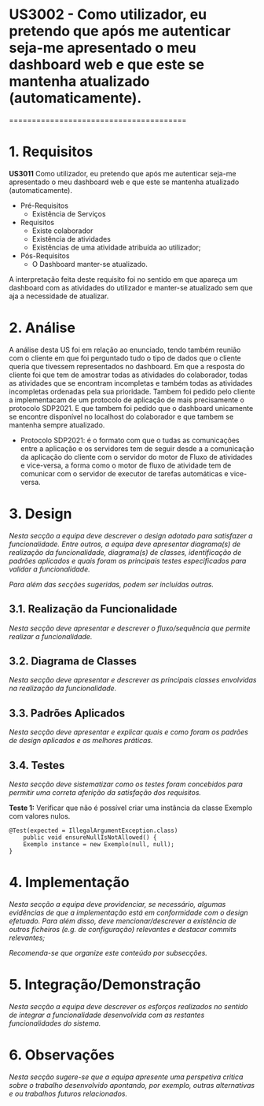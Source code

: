 # US3002 - Como utilizador, eu pretendo que após me autenticar seja-me apresentado o meu dashboard web e que este se mantenha atualizado (automaticamente).
=======================================


# 1. Requisitos

**US3011** Como utilizador, eu pretendo que após me autenticar seja-me apresentado o meu dashboard web e que este se mantenha atualizado (automaticamente).

- Pré-Requisitos
	- Existência de Serviços
- Requisitos
	- Existe colaborador
	- Existência de atividades
	- Existências de uma atividade atribuída ao utilizador;
- Pós-Requisitos
	- O Dashboard manter-se atualizado.

A interpretação feita deste requisito foi no sentido em que apareça um dashboard com as atividades do utilizador e manter-se atualizado 
sem que aja a necessidade de atualizar.

# 2. Análise

A análise desta US foi em relação ao enunciado, tendo também reunião com o cliente em que foi perguntado tudo
o tipo de dados que o cliente queria que tivessem representados no dashboard.
Em que a resposta do cliente foi que tem de amostrar todas as atividades do colaborador, todas as atividades que se encontram incompletas e 
também todas as atividades incompletas ordenadas pela sua prioridade. Tambem foi pedido pelo cliente 
a implementacam de um protocolo de aplicação de mais precisamente o protocolo SDP2021. E que tambem foi pedido que o dashboard 
unicamente se encontre disponível no localhost do colaborador e que tambem se mantenha sempre atualizado.

* Protocolo SDP2021: é o formato com que o tudas as comunicações entre a aplicação e os servidores tem de seguir desde a 
a comunicação da aplicação do cliente com o servidor do motor de Fluxo de atividades e vice-versa, a forma como o motor de 
  fluxo de atividade tem de comunicar com o servidor de executor de tarefas automáticas e vice-versa.
  


# 3. Design

*Nesta secção a equipa deve descrever o design adotado para satisfazer a funcionalidade. Entre outros, a equipa deve apresentar diagrama(s) de realização da funcionalidade, diagrama(s) de classes, identificação de padrões aplicados e quais foram os principais testes especificados para validar a funcionalidade.*

*Para além das secções sugeridas, podem ser incluídas outras.*

## 3.1. Realização da Funcionalidade

*Nesta secção deve apresentar e descrever o fluxo/sequência que permite realizar a funcionalidade.*

## 3.2. Diagrama de Classes

*Nesta secção deve apresentar e descrever as principais classes envolvidas na realização da funcionalidade.*

## 3.3. Padrões Aplicados

*Nesta secção deve apresentar e explicar quais e como foram os padrões de design aplicados e as melhores práticas.*

## 3.4. Testes 
*Nesta secção deve sistematizar como os testes foram concebidos para permitir uma correta aferição da satisfação dos requisitos.*

**Teste 1:** Verificar que não é possível criar uma instância da classe Exemplo com valores nulos.

	@Test(expected = IllegalArgumentException.class)
		public void ensureNullIsNotAllowed() {
		Exemplo instance = new Exemplo(null, null);
	}

# 4. Implementação

*Nesta secção a equipa deve providenciar, se necessário, algumas evidências de que a implementação está em conformidade com o design efetuado. Para além disso, deve mencionar/descrever a existência de outros ficheiros (e.g. de configuração) relevantes e destacar commits relevantes;*

*Recomenda-se que organize este conteúdo por subsecções.*

# 5. Integração/Demonstração

*Nesta secção a equipa deve descrever os esforços realizados no sentido de integrar a funcionalidade desenvolvida com as restantes funcionalidades do sistema.*

# 6. Observações

*Nesta secção sugere-se que a equipa apresente uma perspetiva critica sobre o trabalho desenvolvido apontando, por exemplo, outras alternativas e ou trabalhos futuros relacionados.*



